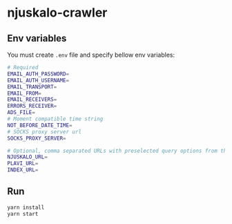 # njuskalo-crawler

## Env variables

You must create `.env` file and specify bellow env variables:

```bash
# Required
EMAIL_AUTH_PASSWORD=
EMAIL_AUTH_USERNAME=
EMAIL_TRANSPORT=
EMAIL_FROM=
EMAIL_RECEIVERS=
ERRORS_RECEIVER=
ADS_FILE=
# Moment compatible time string 
NOT_BEFORE_DATE_TIME=
# SOCKS proxy server url
SOCKS_PROXY_SERVER=

# Optional, comma separated URLs with preselected query options from the relevant site 
NJUSKALO_URL=
PLAVI_URL=
INDEX_URL=
```

## Run

```bash
yarn install
yarn start
```
